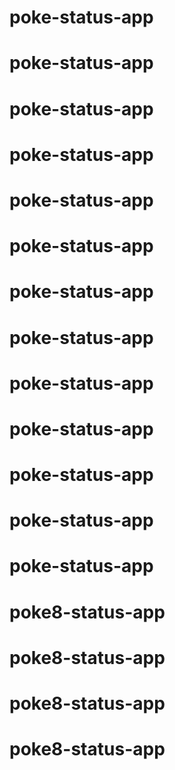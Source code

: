 # poke-status-app
# poke-status-app
# poke-status-app
# poke-status-app
# poke-status-app
# poke-status-app
# poke-status-app
# poke-status-app
# poke-status-app
# poke-status-app
# poke-status-app
# poke-status-app
# poke-status-app
# poke8-status-app
# poke8-status-app
# poke8-status-app
# poke8-status-app
